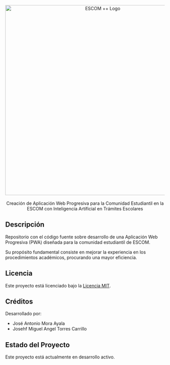 <p align="center"><img src="https://lh3.googleusercontent.com/drive-viewer/AKGpihatFXLOhC78cbbjcUq68r3fJBDgbgSNE5OM1C8ZCHn2B0UFAMiR3ykJ9OLFNh0V8emKotjAnLlv5Xw9Z6PFgScN6eN9lQ=w950-h996" width="600" alt="ESCOM ++ Logo" /><br><br>
Creación de Aplicación Web Progresiva para la Comunidad Estudiantil en la ESCOM con Inteligencia Artificial en Trámites Escolares</p>

## Descripción

Repositorio con el código fuente sobre desarrollo de una Aplicación Web Progresiva (PWA) diseñada para la comunidad estudiantil de ESCOM. 

Su propósito fundamental consiste en mejorar la experiencia en los procedimientos académicos, procurando una mayor eficiencia.

## Licencia

Este proyecto está licenciado bajo la [Licencia MIT](https://opensource.org/licenses/MIT).

## Créditos

Desarrollado por: 

- José Antonio Mora Ayala
- Josehf Miguel Angel Torres Carrillo

## Estado del Proyecto

Este proyecto está actualmente en desarrollo activo.
